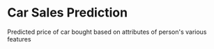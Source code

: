 # Car Sales Prediction
 Predicted price of car bought based on attributes of person's various features
